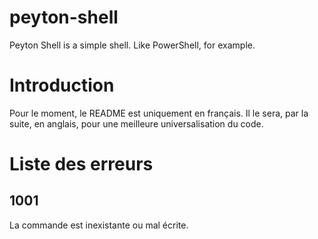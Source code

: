 # peyton-shell
Peyton Shell is a simple shell. Like PowerShell, for example.

# Introduction
Pour le moment, le README est uniquement en français. Il le sera, par la suite, en anglais, pour une meilleure universalisation du code.

# Liste des erreurs

## 1001

La commande est inexistante ou mal écrite.

